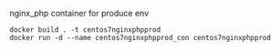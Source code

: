 nginx_php container for produce env
```
docker build . -t centos7nginxphpprod
docker run -d --name centos7nginxphpprod_con centos7nginxphpprod
```
